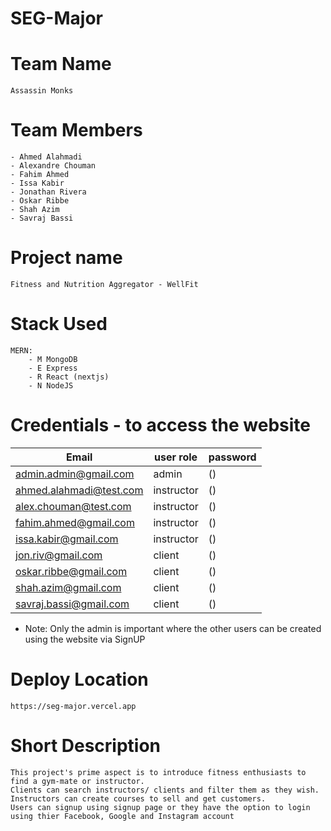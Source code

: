 # SEG-Major

# Team Name

    Assassin Monks

# Team Members

    - Ahmed Alahmadi
    - Alexandre Chouman
    - Fahim Ahmed
    - Issa Kabir
    - Jonathan Rivera
    - Oskar Ribbe
    - Shah Azim
    - Savraj Bassi

# Project name

    Fitness and Nutrition Aggregator - WellFit

# Stack Used

    MERN:
        - M MongoDB
        - E Express
        - R React (nextjs)
        - N NodeJS

# Credentials - to access the website

| Email                   | user role  | password |
| ----------------------- | ---------- | -------- |
| admin.admin@gmail.com   | admin      | ()       |
| ahmed.alahmadi@test.com | instructor | ()       |
| alex.chouman@test.com   | instructor | ()       |
| fahim.ahmed@gmail.com   | instructor | ()       |
| issa.kabir@gmail.com    | instructor | ()       |
| jon.riv@gmail.com       | client     | ()       |
| oskar.ribbe@gmail.com   | client     | ()       |
| shah.azim@gmail.com     | client     | ()       |
| savraj.bassi@gmail.com  | client     | ()       |

- Note: Only the admin is important where the other users can be created using the website via SignUP

# Deploy Location

    https://seg-major.vercel.app

# Short Description

    This project's prime aspect is to introduce fitness enthusiasts to find a gym-mate or instructor.
    Clients can search instructors/ clients and filter them as they wish.
    Instructors can create courses to sell and get customers.
    Users can signup using signup page or they have the option to login using thier Facebook, Google and Instagram account
